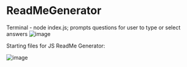 # ReadMeGenerator
Terminal - node index.js; prompts questions for user to type or select answers
![image](https://user-images.githubusercontent.com/79474830/115473665-bf1dcb80-a201-11eb-9a75-f905f7a1ed38.png)


Starting files for JS ReadMe Generator:

![image](https://user-images.githubusercontent.com/79474830/115460979-87f1ef00-a1ee-11eb-8f43-4f05bb1132ff.png)
